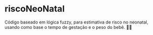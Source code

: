 # riscoNeoNatal
Código baseado em lógica fuzzy, para estimativa de risco no neonatal, usando como base o tempo de gestação e o peso do bebê.
🏥👶
